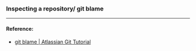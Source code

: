 ### Inspecting a repository/ git blame



----
#### Reference:
- [git blame | Atlassian Git Tutorial](https://www.atlassian.com/git/tutorials/inspecting-a-repository/git-blame)
